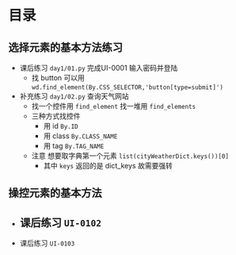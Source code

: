# 目录
## 选择元素的基本方法练习
- 课后练习 `day1/01.py` 完成UI-0001 输入密码并登陆
   -  找 button 可以用 `wd.find_element(By.CSS_SELECTOR,'button[type=submit]')`
- 补充练习 `day1/02.py` 查询天气网站
  - 找一个控件用 `find_element` 找一堆用 `find_elements`
  - 三种方式找控件
    - 用 id `By.ID`
    - 用 class `By.CLASS_NAME`
    - 用 tag `By.TAG_NAME`
  - 注意 想要取字典第一个元素 `list(cityWeatherDict.keys())[0]`
    - 其中 `keys` 返回的是 dict_keys 故需要强转
## 操控元素的基本方法
- 课后练习 `UI-0102`
  -  
- 课后练习 `UI-0103`